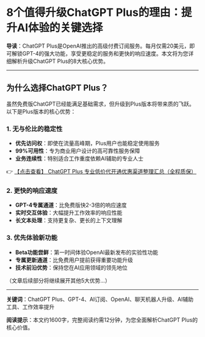 # 8个值得升级ChatGPT Plus的理由：提升AI体验的关键选择

**导读**：ChatGPT Plus是OpenAI推出的高级付费订阅服务。每月仅需20美元，即可解锁GPT-4的强大功能，享受更稳定的服务和更快的响应速度。本文将为您详细解析升级ChatGPT Plus的8大核心优势。

---

## 为什么选择ChatGPT Plus？

虽然免费版ChatGPT已经能满足基础需求，但升级到Plus版本将带来质的飞跃。以下是Plus版本的核心优势：

### 1. 无与伦比的稳定性
- **优先访问权**：即使在流量高峰期，Plus用户也能稳定使用服务
- **99%可用性**：专为商业用户设计的高可靠性服务保障
- **业务连续性**：特别适合工作重度依赖AI辅助的专业人士

👉 [【点击查看】 ChatGPT Plus 专业低价代开通优惠渠道整理汇总（全程质保）](https://bit.ly/DaiKai)

### 2. 更快的响应速度
- **GPT-4专属通道**：比免费版快2-3倍的响应速度
- **实时交互体验**：大幅提升工作效率的响应性能
- **长文本处理**：支持更复杂、更长的上下文理解

### 3. 优先体验新功能
- **Beta功能尝鲜**：第一时间体验OpenAI最新发布的实验性功能
- **专属更新通道**：比免费用户提前获得重要功能升级
- **技术前沿优势**：保持您在AI应用领域的领先地位

（文章后续部分将继续展开其他5大优势...）

---

**关键词**：ChatGPT Plus、GPT-4、AI订阅、OpenAI、聊天机器人升级、AI辅助工具、工作效率提升

**阅读提示**：本文约1600字，完整阅读约需12分钟，为您全面解析ChatGPT Plus的核心价值。
